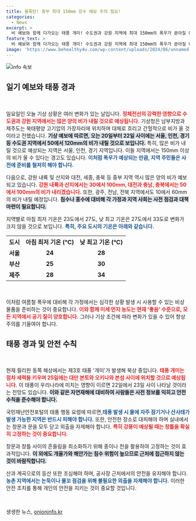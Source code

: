 ```yaml
---
title: 물폭탄! 중부 최대 150mm 강수 예보 주의 필요!
categories:
  - News
excerpt: >
  비 예보와 함께 다가오는 태풍 개미! 수도권과 강원 지역에 최대 150mm의 폭우가 쏟아질 예정이며, 태풍의 영향도 우려되는 상황입니다. 안전 수칙을 준수하세요!
feature_text: >
  비 예보와 함께 다가오는 태풍 개미! 수도권과 강원 지역에 최대 150mm의 폭우가 쏟아질 예정이며, 태풍의 영향도 우려되는 상황입니다. 안전 수칙을 준수하세요!
image: 'https://www.behealthy4u.com/wp-content/uploads/2024/06/unnamed-file.png'
---
```


<p><img src="https://www.behealthy4u.com/wp-content/uploads/2024/06/unnamed-file.png" alt="info 속보" /></p>

<h2 data-ke-size="size26">일기 예보와 태풍 경과</h2>

<p data-ke-size="size16">&nbsp;</p>

<p>일요일인 오늘 기상 상황은 여러 변화가 있는 날입니다. <b><span style="color: #ee2323;">정체전선의 강력한 영향으로 수도권과 강원 지역에서는 많은 양의 비가 내릴 것으로 예상됩니다.</span></b> 기상청은 남부지방과 제주도는 북태평양 고기압의 가장자리에 위치하며 대체로 흐리고 간헐적으로 비가 올 것이라고 전했습니다. <b><span style="background-color: #21538527;">기상 예보에 따르면, 오는 20일부터 22일 사이에는 서울, 인천, 경기 등 수도권 지역에서 50에서 120mm의 비가 내릴 것으로 보입니다.</span></b> 특히, 많은 비가 내릴 것으로 예상되는 지역은 서울, 인천, 경기 지역입니다. 이들 지역에서는 150mm 이상의 비가 올 수 있다는 경고도 있습니다. <b><span style="color: #1a5490;">이처럼 폭우가 예상되는 만큼, 지역 주민들은 사전에 준비를 철저히 해야 합니다.</span></b></p>

<p>다음으로, 강원 내륙 및 산지와 대전, 세종, 충북 등 중부 지역 역시 많은 양의 비가 예보되고 있습니다. <b><span style="color: #ee2323;">강원 내륙과 산지에서는 30에서 100mm, 대전과 충남, 충북에서는 50에서 100mm의 비가 내리겠습니다.</span></b> 또한, 광주, 전남, 전북 지역에서도 10에서 60mm의 비가 내릴 예정입니다. <b><span style="background-color: #21538527;">침수나 홍수에 대비해 각 가정과 지역 사회는 사전 점검과 대책 마련이 필요합니다.</span></b> </p>

<p>지역별로 아침 최저 기온은 23도에서 27도, 낮 최고 기온은 27도에서 33도로 변화가 크지 않을 것으로 보입니다. <b><span style="color: #1a5490;">특히, 주요 도시의 기온은 아래와 같습니다.</span></b></p>

<table>
    <tr>
        <th>도시</th>
        <th>아침 최저 기온 (℃)</th>
        <th>낮 최고 기온 (℃)</th>
    </tr>
    <tr>
        <td style="text-align: center; height: 17px;"><b>서울</b></td>
        <td style="text-align: center; height: 17px;"><b>24</b></td>
        <td style="text-align: center; height: 17px;"><b>28</b></td>
    </tr>
    <tr>
        <td style="text-align: center; height: 17px;"><b>부산</b></td>
        <td style="text-align: center; height: 17px;"><b>25</b></td>
        <td style="text-align: center; height: 17px;"><b>30</b></td>
    </tr>
    <tr>
        <td style="text-align: center; height: 17px;"><b>제주</b></td>
        <td style="text-align: center; height: 17px;"><b>28</b></td>
        <td style="text-align: center; height: 17px;"><b>34</b></td>
    </tr>
</table>

<p data-ke-size="size16">&nbsp;</p>

<p>이처럼 여름철 폭우에 대비해 각 가정에서는 심각한 상황 발생 시 사용할 수 있는 비상 물품을 준비하는 것이 중요합니다. <b><span style="color: #ee2323;">이와 함께 미세 먼지 농도는 현재 '좋음' 수준으로, 모든 지역에서 공기 질이 양호합니다.</span></b> 그러나 기상 조건에 따라 변화가 있을 수 있어 항상 주의를 기울여야 합니다.</p>

<h2 data-ke-size="size26">태풍 경과 및 안전 수칙</h2>

<p data-ke-size="size16">&nbsp;</p>

<p>현재 필리핀 동쪽 해상에서는 제3호 태풍 '개미'가 발생해 북상 중입니다. <b><span style="color: #ee2323;">태풍 개미는 점차 세력을 키우며 25일에는 대만 본토와 오키나와 본섬 사이에 위치할 것으로 예상됩니다.</span></b> 이 태풍이 우리나라에 미치는 영향이 이르면 22일에서 23일 사이 나타날 것이라는 전망도 있습니다. <b><span style="background-color: #21538527;">이와 같은 자연재해에 대비하여 사람들은 사전 정보를 익히고 안전 수칙을 준수해야 합니다.</span></b></p>

<p>국민재난안전포털의 태풍 행동 요령에 따르면,<b><span style="color: #1a5490;">태풍 발생 시 물에 자주 잠기거나 산사태가 발생 가능한 지역은 반드시 피해야 합니다.</span></b> 또한, 안전한 장소로 대피해야 하며 실내에서는 창문과 문을 모두 닫고 외출을 자제해야 합니다. <b><span style="color: #ee2323;">특히 강풍이 예상될 때는 창틀을 확실히 고정하는 것이 중요합니다.</span></b></p>

<p>창문과 창틀 사이의 흔들림을 최소화하기 위해 종이나 천을 활용하여 고정하는 것이 효과적입니다. <b><span style="background-color: #21538527;">이 외에도 개울가와 해안가는 침수 위험이 높으므로 근처에 접근하지 않는 것이 바람직합니다.</span></b> </p>

<p>산과 계곡으로의 등산 또한 조심해야 하며, 공사장 근처에서의 안전을 유지해야 합니다. <b><span style="color: #1a5490;">농촌 지역에서는 논둑이나 물꼬 점검을 위해 불필요한 외출을 자제해야 합니다.</span></b> 이러한 안전 조치를 통해 개인의 안전을 지키는 것이 중요할 것입니다. </p>

<p data-ke-size="size16">&nbsp;</p>
생생한 뉴스, <a href="https://onioninfo.kr" rel="dofollow">onioninfo.kr</a>


